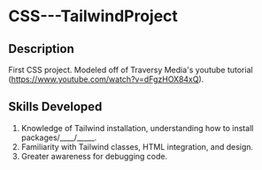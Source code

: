 # CSS---TailwindProject

## Description 
First CSS project. Modeled off of Traversy Media's youtube tutorial (https://www.youtube.com/watch?v=dFgzHOX84xQ). 

## Skills Developed
1. Knowledge of Tailwind installation, understanding how to install packages/____/_____.
2. Familiarity with Tailwind classes, HTML integration, and design.
3. Greater awareness for debugging code.


